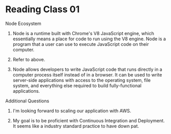 # Reading Class 01

Node Ecosystem

1) Node is a runtime built with Chrome's V8 JavaScript engine, which essentially means a place for code to run using the V8 engine. Node is a program that a user can use to execute JavaScript code on their computer.

2) Refer to above.

3) Node allows developers to write JavaScript code that runs directly in a computer process itself instead of in a browser. It can be used to write server-side applications with access to the operating system, file system, and everything else required to build fully-functional applications.

Additional Questions

1) I'm looking forward to scaling our application with AWS.

2) My goal is to be proficient with Continuous Integration and Deployment. It seems like a industry standard practice to have down pat.